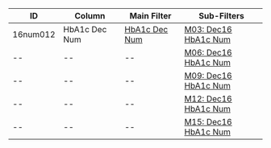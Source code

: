 ID | Column | Main Filter | Sub-Filters | 
-- | ------ | -------| -----------|
16num012| HbA1c Dec Num | [HbA1c Dec Num](https://github.com/Edward-Yao31/Salud-Y-Vida-Report/blob/master/main-filters/num/HbA1c%20Dec%20Num) | [M03: Dec16 HbA1c Num](https://github.com/Edward-Yao31/Salud-Y-Vida-Report/blob/master/sub-filters/num/M03:%20Dec16%20HbA1c%20Num)
-- | --| --|[M06: Dec16 HbA1c Num](https://github.com/Edward-Yao31/Salud-Y-Vida-Report/blob/master/sub-filters/num/M06:%20Dec16%20HbA1c%20Num)|
-- | --| --|[M09: Dec16 HbA1c Num](https://github.com/Edward-Yao31/Salud-Y-Vida-Report/blob/master/sub-filters/num/M09:%20Dec16%20HbA1c%20Num)|
-- | --| --|[M12: Dec16 HbA1c Num](https://github.com/Edward-Yao31/Salud-Y-Vida-Report/blob/master/sub-filters/num/M12:%20Dec16%20HbA1c%20Num)|
-- | --| --|[M15: Dec16 HbA1c Num](https://github.com/Edward-Yao31/Salud-Y-Vida-Report/blob/master/sub-filters/num/M15:%20Dec16%20HbA1c%20Num)|
